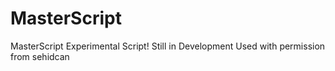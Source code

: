 # MasterScript
MasterScript
Experimental Script! Still in Development
Used with permission from sehidcan
